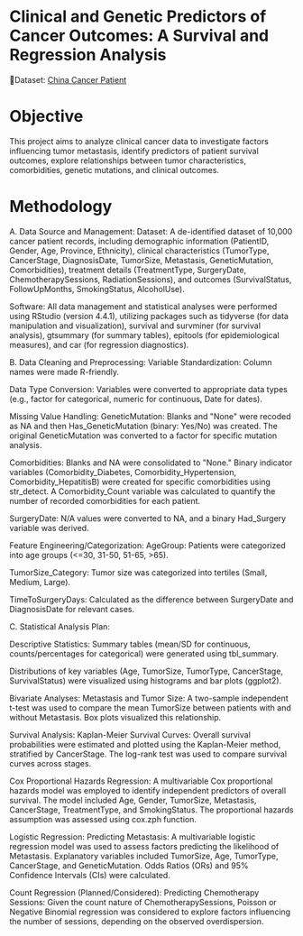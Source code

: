 # Clinical and Genetic Predictors of Cancer Outcomes: A Survival and Regression Analysis
🔗Dataset: [China Cancer Patient ](https://www.kaggle.com/datasets/ak0212/china-cancer-patient-records)

# Objective
This project aims to analyze clinical cancer data to investigate factors influencing tumor metastasis, identify predictors of patient survival outcomes, explore relationships between tumor characteristics, comorbidities, genetic mutations, and clinical outcomes.

# Methodology

A. Data Source and Management:
Dataset: A de-identified dataset of 10,000 cancer patient records, including demographic information (PatientID, Gender, Age, Province, Ethnicity), clinical characteristics (TumorType, CancerStage, DiagnosisDate, TumorSize, Metastasis, GeneticMutation, Comorbidities), treatment details (TreatmentType, SurgeryDate, ChemotherapySessions, RadiationSessions), and outcomes (SurvivalStatus, FollowUpMonths, SmokingStatus, AlcoholUse).

Software: All data management and statistical analyses were performed using RStudio (version 4.4.1), utilizing packages such as tidyverse (for data manipulation and visualization), survival and survminer (for survival analysis), gtsummary (for summary tables), epitools (for epidemiological measures), and car (for regression diagnostics).

B. Data Cleaning and Preprocessing:
Variable Standardization: Column names were made R-friendly.

Data Type Conversion: Variables were converted to appropriate data types (e.g., factor for categorical, numeric for continuous, Date for dates).

Missing Value Handling:
GeneticMutation: Blanks and "None" were recoded as NA and then Has_GeneticMutation (binary: Yes/No) was created. The original GeneticMutation was converted to a factor for specific mutation analysis.

Comorbidities: Blanks and NA were consolidated to "None." Binary indicator variables (Comorbidity_Diabetes, Comorbidity_Hypertension, Comorbidity_HepatitisB) were created for specific comorbidities using str_detect. A Comorbidity_Count variable was calculated to quantify the number of recorded comorbidities for each patient.

SurgeryDate: N/A values were converted to NA, and a binary Had_Surgery variable was derived.

Feature Engineering/Categorization:
AgeGroup: Patients were categorized into age groups (<=30, 31-50, 51-65, >65).

TumorSize_Category: Tumor size was categorized into tertiles (Small, Medium, Large).

TimeToSurgeryDays: Calculated as the difference between SurgeryDate and DiagnosisDate for relevant cases.

C. Statistical Analysis Plan:

Descriptive Statistics:
Summary tables (mean/SD for continuous, counts/percentages for categorical) were generated using tbl_summary.

Distributions of key variables (Age, TumorSize, TumorType, CancerStage, SurvivalStatus) were visualized using histograms and bar plots (ggplot2).

Bivariate Analyses:
Metastasis and Tumor Size: A two-sample independent t-test was used to compare the mean TumorSize between patients with and without Metastasis. Box plots visualized this relationship.

Survival Analysis:
Kaplan-Meier Survival Curves: Overall survival probabilities were estimated and plotted using the Kaplan-Meier method, stratified by CancerStage. The log-rank test was used to compare survival curves across stages.

Cox Proportional Hazards Regression: A multivariable Cox proportional hazards model was employed to identify independent predictors of overall survival. The model included Age, Gender, TumorSize, Metastasis, CancerStage, TreatmentType, and SmokingStatus. The proportional hazards assumption was assessed using cox.zph function.

Logistic Regression:
Predicting Metastasis: A multivariable logistic regression model was used to assess factors predicting the likelihood of Metastasis. Explanatory variables included TumorSize, Age, TumorType, CancerStage, and GeneticMutation. Odds Ratios (ORs) and 95% Confidence Intervals (CIs) were calculated.

Count Regression (Planned/Considered):
Predicting Chemotherapy Sessions: Given the count nature of ChemotherapySessions, Poisson or Negative Binomial regression was considered to explore factors influencing the number of sessions, depending on the observed overdispersion.

